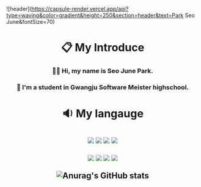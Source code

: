 ![header](https://capsule-render.vercel.app/api?type=waving&color=gradient&height=250&section=header&text=Park Seo June&fontSize=70)

<h1 align="center"> 📋 My Introduce</h1>
<h3 align="center">  👋🏻 Hi, my name is Seo June Park.
<h3 align="center">  🏫 I'm a student in Gwangju Software Meister highschool.   

  
  <h1 align="center"> 🔉 My langauge</h1>

<h2 align="center"> <img src="https://img.shields.io/badge/Python-A2F5E6?style=flat-square&logo=Python&logoColor=white"> <img src="https://img.shields.io/badge/AndroidStudio-70F170?style=flat-square&logo=AndroidStudio&logoColor=white"> <img src="https://img.shields.io/badge/C-96D5D7?style=flat-square&logo=C&logoColor=white"> <img src="https://img.shields.io/badge/Kotlin-57E9E1?style=flat-square&logo=Kotlin&logoColor=white"/> 

<img src="https://img.shields.io/badge/Android-70F170?style=flat-square&logo=Android&logoColor=white"/> <img src="https://img.shields.io/badge/Java-EA813D?style=flat-square&logo=Java&logoColor=white"/> <img src="https://img.shields.io/badge/HTML5-c8c8c8?style=flat-square&logo=HTML5&logoColor=white"/> <img src="https://img.shields.io/badge/Javascript-FFD200?style=flat-square&logo=Javascript&logoColor=white"/> 


![Anurag's GitHub stats](https://github-readme-stats.vercel.app/api?username=ParkSeoJune&&show_icons=true&theme=default)


<!--
**ParkSeoJune/ParkSeoJune** is a ✨ _special_ ✨ repository because its `README.md` (this file) appears on your GitHub profile.

Here are some ideas to get you started:

- 🔭 I’m currently working on ...
- 🌱 I’m currently learning ...
- 👯 I’m looking to collaborate on ...
- 🤔 I’m looking for help with ...
- 💬 Ask me about ...
- 📫 How to reach me: ...
- 😄 Pronouns: ...
- ⚡ Fun fact: ...
-->
